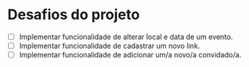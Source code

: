 # Desafios do projeto
*[ ] Implementar funcionalidade de alterar local e data de um evento.
*[ ] Implementar funcionalidade de cadastrar um novo link.
*[ ] Implementar funcionalidade de adicionar um/a novo/a convidado/a.
